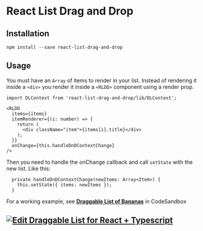 # React List Drag and Drop

## Installation

```
npm install --save react-list-drag-and-drop
```

## Usage

You must have an `Array` of items to render in your list. Instead of rendering it inside a `<div>` you render it inside a `<RLDD>` component using a render prop.

```
import DLContext from 'react-list-drag-and-drop/lib/DLContext';
```

```
<RLDD
  items={items}
  itemRenderer={(i: number) => {
    return (
      <div className="item">{items[i].title}</div>
    );
  }}
  onChange={this.handleDnDContextChange}
/>
```
Then you need to handle the onChange callback and call `setState` with the new list. Like this:
```
  private handleDnDContextChange(newItems: Array<Item>) {
    this.setState({ items: newItems });
  }
```

For a working example, see [**Draggable List of Bananas**]([https://codesandbox.io/s/10675l7213) in CodeSandbox

[![Edit Draggable List for React + Typescript](https://codesandbox.io/static/img/play-codesandbox.svg)](https://codesandbox.io/s/10675l7213?autoresize=1&hidenavigation=1)
---